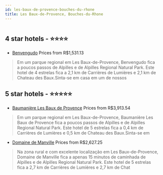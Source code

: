 ```yaml
---
id: les-baux-de-provence-bouches-du-rhone
title: Les Baux-de-Provence, Bouches-du-Rhone
---
```


<center><img src="https://i.travelapi.com/hotels/1000000/180000/175200/175103/5b565d8d_z.jpg" alt="" /></center>


##  4 star hotels - ⭐️⭐️⭐️⭐️

-    [Benvengudo](https://www.hurb.com/br/aud/https://www.hurb.com/br/hotels/les-baux-de-provence/benvengudo-HT-93P9?cmp=18055) Prices from R$1,531.13
   > Em um parque regional em Les Baux-de-Provence, Benvengudo fica a poucos passos de Alpilles e de Alpilles Regional Natural Park.  Este hotel de 4 estrelas fica a 2,1 km de Carrières de Lumières e 2,1 km de Chateau des Baux.Sinta-se em casa em um de nossos 

##  5 star hotels - ⭐️⭐️⭐️⭐️⭐️

-    [Baumanière Les Baux de Provence](https://www.hurb.com/br/aud/https://www.hurb.com/br/hotels/les-baux-de-provence/baumaniere-les-baux-de-provence-HT-Q4TI?cmp=18055) Prices from R$3,913.54
   > Em um parque regional em Les Baux-de-Provence, Baumanière Les Baux de Provence fica a poucos passos de Alpilles e de Alpilles Regional Natural Park.  Este hotel de 5 estrelas fica a 0,4 km de Carrières de Lumières e 0,5 km de Chateau des Baux.Sinta-se em 
-    [Domaine de Manville](https://www.hurb.com/br/aud/https://www.hurb.com/br/hotels/les-baux-de-provence/domaine-de-manville-HT-D06X?cmp=18055) Prices from R$2,627.25
   > Na zona rural e com excelente localização em Les Baux-de-Provence, Domaine de Manville fica a apenas 15 minutos de caminhada de Alpilles e de Alpilles Regional Natural Park.  Este hotel de 5 estrelas fica a 2,7 km de Carrières de Lumières e 2,7 km de Chat
